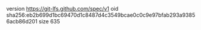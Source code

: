 version https://git-lfs.github.com/spec/v1
oid sha256:eb2b699d1bc69470d1c8487d4c3549bcae0c0c9e97bfab293a93856acb86d201
size 635
